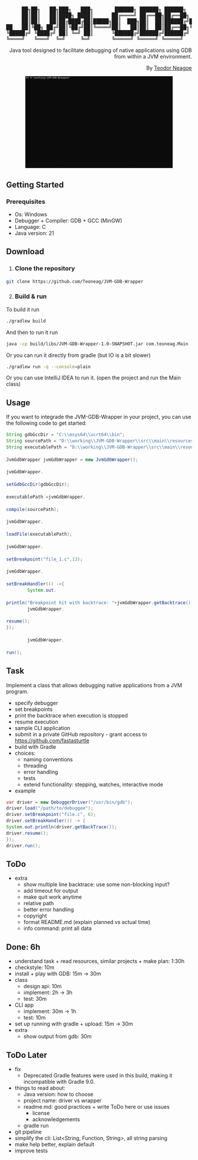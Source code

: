 <div align="center">
<pre>
     ██╗██╗   ██╗███╗   ███╗       ██████╗ ██████╗ ██████╗       ██╗    ██╗██████╗  █████╗ ██████╗ ██████╗ ███████╗██████╗ 
     ██║██║   ██║████╗ ████║      ██╔════╝ ██╔══██╗██╔══██╗      ██║    ██║██╔══██╗██╔══██╗██╔══██╗██╔══██╗██╔════╝██╔══██╗
     ██║██║   ██║██╔████╔██║█████╗██║  ███╗██║  ██║██████╔╝█████╗██║ █╗ ██║██████╔╝███████║██████╔╝██████╔╝█████╗  ██████╔╝
██   ██║╚██╗ ██╔╝██║╚██╔╝██║╚════╝██║   ██║██║  ██║██╔══██╗╚════╝██║███╗██║██╔══██╗██╔══██║██╔═══╝ ██╔═══╝ ██╔══╝  ██╔══██╗
╚█████╔╝ ╚████╔╝ ██║ ╚═╝ ██║      ╚██████╔╝██████╔╝██████╔╝      ╚███╔███╔╝██║  ██║██║  ██║██║     ██║     ███████╗██║  ██║
╚════╝   ╚═══╝  ╚═╝     ╚═╝       ╚═════╝ ╚═════╝ ╚═════╝        ╚══╝╚══╝ ╚═╝  ╚═╝╚═╝  ╚═╝╚═╝     ╚═╝     ╚══════╝╚═╝  ╚═╝
</pre>
<div align="right">

Java tool designed to facilitate debugging of native applications using GDB from within a JVM environment.

By [Teodor Neagoe](https://github.com/Teoneag)

</div>
<img src="gifs/JVM-GDB-Wrapper Preview.gif" width="400" alt="JVM-GDB-Wrapper Preview"/>
</div>

## Getting Started

### Prerequisites

- Os: Windows
- Debugger + Compiler: GDB + GCC (MinGW)
- Language: C
- Java version: 21

## Download

1. ### Clone the repository

```bash
git clone https://github.com/Teoneag/JVM-GDB-Wrapper
```

2. ### Build & run

To build it run
```bash
./gradlew build
```

And then to run it run
```bash
java -cp build/libs/JVM-GDB-Wrapper-1.0-SNAPSHOT.jar com.teoneag.Main
```

Or you can run it directly from gradle (but IO is a bit slower)

```bash
./gradlew run -q --console=plain
```

Or you can use IntelliJ IDEA to run it. (open the project and run the Main class)
## Usage

If you want to integrade the JVM-GDB-Wrapper in your project, you can use the following code to get started:

```java
String gdbGccDir = "C:\\msys64\\ucrt64\\bin";
String sourcePath = "D:\\working\\JVM-GDB-Wrapper\\src\\main\\resources\\file_1.c";
String executablePath = "D:\\working\\JVM-GDB-Wrapper\\src\\main\\resources\\file_1.exe";

JvmGdbWrapper jvmGdbWrapper = new JvmGdbWrapper();

jvmGdbWrapper.

setGdbGccDir(gdbGccDir);

executablePath =jvmGdbWrapper.

compile(sourcePath);

jvmGdbWrapper.

loadFile(executablePath);

jvmGdbWrapper.

setBreakpoint("file_1.c",13);

jvmGdbWrapper.

setBreakHandler(() ->{
        System.out.

println("Breakpoint hit with backtrace: "+jvmGdbWrapper.getBacktrace());
        jvmGdbWrapper.

resume();
});

        jvmGdbWrapper.

run();
```

## Task
Implement a class that allows debugging native applications from a JVM program.
  - specify debugger
  - set breakpoints
  - print the backtrace when execution is stopped
  - resume execution
- sample CLI application
- submit in a private GitHub repository - grant access to https://github.com/fastasturtle
- build with Gradle
- choices:
  - naming conventions
  - threading
  - error handling
  - tests
  - extend functionality: stepping, watches, interactive mode
- example 
```java
var driver = new DebuggerDriver("/usr/bin/gdb");
driver.load("/path/to/debuggee");
driver.setBreakpoint("file.c", 6);
driver.setBreakHandler(() -> {
System.out.println(driver.getBackTrace());
driver.resume();
});
driver.run();
```

## ToDo
- extra
  - show multiple line backtrace: use some non-blocking input?
  - add timeout for output
  - make quit work anytime
  - relative path
  - better error handling
  - copyright
  - format README.md (explain planned vs actual time)
  - info command: print all data

## Done: 6h
- understand task + read resources, similar projects + make plan: 1:30h
- checkstyle: 10m
- install + play with GDB: 15m -> 30m
- class
  - design api: 10m
  - implement: 2h -> 3h
  - test: 30m
- CLI app
  - implement: 30m -> 1h
  - test: 10m
- set up running with gradle + upload: 15m -> 30m
- extra
  - show output from gdb: 30m

## ToDo Later
- fix
  - Deprecated Gradle features were used in this build, making it incompatible with Gradle 9.0.
- things to read about:
  - Java version: how to choose
  - project name: driver vs wrapper
  - readme.md: good practices + write ToDo here or use issues
    - license
    - acknowledgements
  - gradle run
- git pipeline
- simplify the cli: List<String, Function, String>, all string parsing
- make help better, explain default
- improve tests